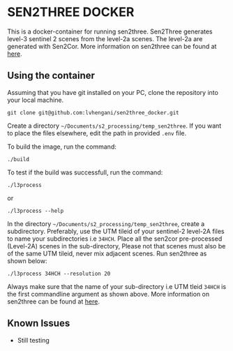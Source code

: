 # SEN2THREE DOCKER

This is a docker-container for running sen2three. Sen2Three generates level-3 sentinel 2 scenes from the level-2a scenes.
The level-2a are generated with Sen2Cor. More information on sen2three can be found at [here](http://step.esa.int/main/third-party-plugins-2/sen2three/). 

## Using the container

Assuming that you have git installed on your PC, clone the repository into your local machine.

~~~
git clone git@github.com:lvhengani/sen2three_docker.git
~~~

Create a directory `~/Documents/s2_processing/temp_sen2three`. If you want to place the files elsewhere, edit the path in provided `.env` file.


To build the image, run the command:

~~~
./build
~~~

To test if the build was successfull, run the command:

~~~
./l3process
~~~

or

~~~
./l3process --help
~~~

In the directory `~/Documents/s2_processing/temp_sen2three`, create a subdirectory. Preferably, use the UTM tileid of your sentinel-2 level-2A files to name your subdirectories  i.e `34HCH`. Place all the sen2cor pre-processed (Level-2A) scenes in the sub-directory, Please not that scenes must also be of the same UTM tileid, never mix adjacent scenes. Run sen2three as shown below: 

~~~
./l3process 34HCH --resolution 20
~~~

Always make sure that the name of your sub-directory i.e UTM tleid `34HCH` is the first commandline argument as shown above. More information on sen2three can be found at [here](http://step.esa.int/main/third-party-plugins-2/sen2three/).

## Known Issues

* Still testing

